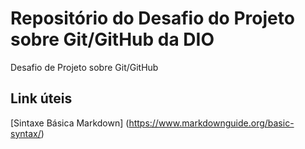 # Repositório do Desafio do Projeto sobre Git/GitHub da DIO
Desafio de Projeto sobre Git/GitHub


## Link úteis 
[Sintaxe Básica Markdown] (https://www.markdownguide.org/basic-syntax/)
